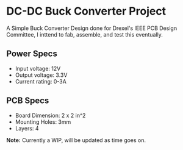 # DC-DC Buck Converter Project
A Simple Buck Converter Design done for Drexel's IEEE PCB Design Committee, I inttend to fab, assemble, and test this eventually.

## Power Specs
- Input voltage: 12V
- Output voltage: 3.3V 
- Current rating: 0-3A

## PCB Specs
- Board Dimension: 2 x 2 in^2
- Mounting Holes: 3mm
- Layers: 4

**Note:** Currently a WIP, will be updated as time goes on.

